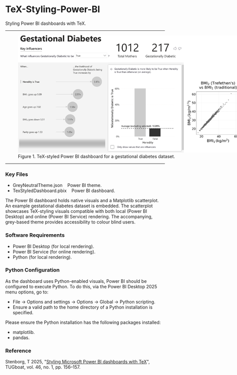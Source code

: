 # TeX-Styling-Power-BI

Styling Power BI dashboards with TeX.

---

<figure style="width:700px;">
  <img src="TeXStyledDashboard.png" alt="Power BI dashboard for a diabetes dataset." height="371" width="700">
  <figcaption>Figure 1. TeX-styled Power BI dashboard for a gestational diabetes dataset.</figcaption>
</figure>

---

### Key Files

- GreyNeutralTheme.json &nbsp;&nbsp; Power BI theme.<br />
- TexStyledDashboard.pbix &nbsp;&nbsp; Power BI dashboard.<br />

The Power BI dashboard holds native visuals and a Matplotlib scatterplot. An example gestational diabetes dataset is embedded. The scatterplot showcases TeX-styling visuals compatible with both local (Power BI Desktop) and online (Power BI Service) rendering. The accompanying, grey-based theme provides accessibility to colour blind users.

### Software Requirements

- Power BI Desktop (for local rendering).<br />
- Power BI Service (for online rendering).<br />
- Python (for local rendering).<br />

### Python Configuration

As the dashboard uses Python-enabled visuals, Power BI should be configured to execute Python. To do this, via the Power BI Desktop 2025 menu options, go to:

- File -> Options and settings -> Options -> Global -> Python scripting.
- Ensure a valid path to the home directory of a Python installation is specified.

Please ensure the Python installation has the following packages installed:

- matplotlib.
- pandas.

### Reference

Stenborg, T 2025, "[Styling Microsoft Power BI dashboards with TeX](https://tug.org/TUGboat/tb46-1/tb142stenborg-powerbi.pdf)", TUGboat, vol. 46, no. 1, pp. 156&ndash;157.
